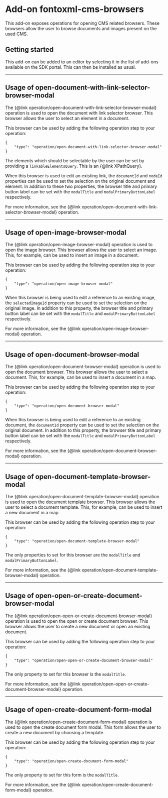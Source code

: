 # Add-on fontoxml-cms-browsers

This add-on exposes operations for opening CMS related browsers. These browsers allow the user to browse documents and images present on the used CMS.

## Getting started

This add-on can be added to an editor by selecting it in the list of add-ons available on the SDK portal. This can then be installed as usual.

---

## Usage of open-document-with-link-selector-browser-modal

The {@link operation/open-document-with-link-selector-browser-modal} operation is used to open the document with link selector browser. This browser allows the user to select an element in a document.

This browser can be used by adding the following operation step to your operation:

```
{
    "type": "operation/open-document-with-link-selector-browser-modal"
}
```

The elements which should be selectable by the user can be set by providing a `linkableElementsQuery`. This is an {@link XPathQuery}.

When this browser is used to edit an existing link, the `documentId` and `nodeId` properties can be used to set the selection on the original document and element. In addition to these two properties, the browser title and primary button label can be set with the `modalTitle` and `modalPrimaryButtonLabel` respectively.

For more information, see the {@link operation/open-document-with-link-selector-browser-modal} operation.

---

## Usage of open-image-browser-modal

The {@link operation/open-image-browser-modal} operation is used to open the image browser. This browser allows the user to select an image. This, for example, can be used to insert an image in a document.

This browser can be used by adding the following operation step to your operation:

```
{
    "type": "operation/open-image-browser-modal"
}
```

When this browser is being used to edit a reference to an existing image, the `selectedImageId` property can be used to set the selection on the original image. In addition to this property, the browser title and primary button label can be set with the `modalTitle` and `modalPrimaryButtonLabel` respectively.

For more information, see the {@link operation/open-image-browser-modal} operation.

---

## Usage of open-document-browser-modal

The {@link operation/open-document-browser-modal} operation is used to open the document browser. This browser allows the user to select a document. This, for example, can be used to insert a document in a map.

This browser can be used by adding the following operation step to your operation:

```
{
    "type": "operation/open-document-browser-modal"
}
```

When this browser is being used to edit a reference to an existing document, the `documentId` property can be used to set the selection on the original document. In addition to this property, the browser title and primary button label can be set with the `modalTitle` and `modalPrimaryButtonLabel` respectively.

For more information, see the {@link operation/open-document-browser-modal} operation.

---

## Usage of open-document-template-browser-modal

The {@link operation/open-document-template-browser-modal} operation is used to open the document template browser. This browser allows the user to select a document template. This, for example, can be used to insert a new document in a map.

This browser can be used by adding the following operation step to your operation:

```
{
    "type": "operation/open-document-template-browser-modal"
}
```

The only properties to set for this browser are the `modalTitle` and `modalPrimaryButtonLabel`.

For more information, see the {@link operation/open-document-template-browser-modal} operation.

---

## Usage of open-open-or-create-document-browser-modal

The {@link operation/open-open-or-create-document-browser-modal} operation is used to open the open or create document browser. This browser allows the user to create a new document or open an existing document.

This browser can be used by adding the following operation step to your operation:

```
{
    "type": "operation/open-open-or-create-document-browser-modal"
}
```

The only property to set for this browser is the `modalTitle`.

For more information, see the {@link operation/open-open-or-create-document-browser-modal} operation.

---

## Usage of open-create-document-form-modal

The {@link operation/open-create-document-form-modal} operation is used to open the create document form modal. This form allows the user to create a new document by choosing a template.

This browser can be used by adding the following operation step to your operation:

```
{
    "type": "operation/open-create-document-form-modal"
}
```

The only property to set for this form is the `modalTitle`.

For more information, see the {@link operation/open-create-document-form-modal} operation.

